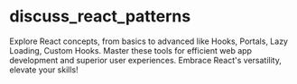 # discuss_react_patterns
Explore React concepts, from basics to advanced like Hooks, Portals, Lazy Loading, Custom Hooks. Master these tools for efficient web app development and superior user experiences. Embrace React's versatility, elevate your skills!
